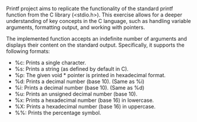 Printf project aims to replicate the functionality of the standard printf function from the C library (<stdio.h>). This exercise allows for a deeper understanding of key concepts in the C language, such as handling variable arguments, formatting output, and working with pointers.

The implemented function accepts an indefinite number of arguments and displays their content on the standard output. Specifically, it supports the following formats:

- %c: Prints a single character. 
- %s: Prints a string (as defined by default in C). 
- %p: The given void * pointer is printed in hexadecimal format. 
- %d: Prints a decimal number (base 10). (Same as %i)
- %i: Prints a decimal number (base 10). (Same as %d)
- %u: Prints an unsigned decimal number (base 10). 
- %x: Prints a hexadecimal number (base 16) in lowercase. 
- %X: Prints a hexadecimal number (base 16) in uppercase. 
- %%: Prints the percentage symbol.
